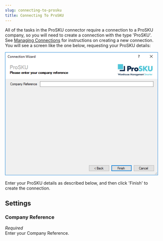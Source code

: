 ```yaml
---
slug: connecting-to-prosku
title: Connecting To ProSKU
---
```

All of the tasks in the ProSKU connector require a connection to a ProSKU company, so you will need to create a connection with the type 'ProSKU'. See [Managing Connections](managing-connections) for instructions on creating a new connection. You will see a screen like the one below, requesting your ProSKU details:

![ProSKU Connection](/assets/images/prosku/prosku_connection.png)

Enter your ProSKU details as described below, and then click 'Finish' to create the connection.

## Settings

### Company Reference
_Required_  
Enter your Company Reference.